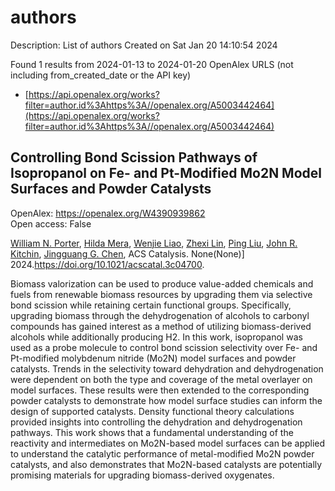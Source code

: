 # authors
Description: List of authors
Created on Sat Jan 20 14:10:54 2024

Found 1 results from 2024-01-13 to 2024-01-20
OpenAlex URLS (not including from_created_date or the API key)
- [https://api.openalex.org/works?filter=author.id%3Ahttps%3A//openalex.org/A5003442464](https://api.openalex.org/works?filter=author.id%3Ahttps%3A//openalex.org/A5003442464)

## Controlling Bond Scission Pathways of Isopropanol on Fe- and Pt-Modified Mo2N Model Surfaces and Powder Catalysts   

OpenAlex: https://openalex.org/W4390939862    
Open access: False
    
[William N. Porter](https://openalex.org/A5060526552), [Hilda Mera](https://openalex.org/A5012436789), [Wenjie Liao](https://openalex.org/A5050541240), [Zhexi Lin](https://openalex.org/A5005584952), [Ping Liu](https://openalex.org/A5064944001), [John R. Kitchin](https://openalex.org/A5003442464), [Jingguang G. Chen](https://openalex.org/A5034358731), ACS Catalysis. None(None)] 2024.https://doi.org/10.1021/acscatal.3c04700.
    
Biomass valorization can be used to produce value-added chemicals and fuels from renewable biomass resources by upgrading them via selective bond scission while retaining certain functional groups. Specifically, upgrading biomass through the dehydrogenation of alcohols to carbonyl compounds has gained interest as a method of utilizing biomass-derived alcohols while additionally producing H2. In this work, isopropanol was used as a probe molecule to control bond scission selectivity over Fe- and Pt-modified molybdenum nitride (Mo2N) model surfaces and powder catalysts. Trends in the selectivity toward dehydration and dehydrogenation were dependent on both the type and coverage of the metal overlayer on model surfaces. These results were then extended to the corresponding powder catalysts to demonstrate how model surface studies can inform the design of supported catalysts. Density functional theory calculations provided insights into controlling the dehydration and dehydrogenation pathways. This work shows that a fundamental understanding of the reactivity and intermediates on Mo2N-based model surfaces can be applied to understand the catalytic performance of metal-modified Mo2N powder catalysts, and also demonstrates that Mo2N-based catalysts are potentially promising materials for upgrading biomass-derived oxygenates.    

    
